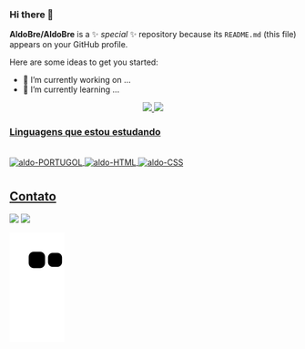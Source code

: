 ### Hi there 👋


**AldoBre/AldoBre** is a ✨ _special_ ✨ repository because its `README.md` (this file) appears on your GitHub profile.

Here are some ideas to get you started:

- 🔭 I’m currently working on ...
- 🌱 I’m currently learning ...
<div align="center">
  <a href="https://github.com/AldoBre">
  <img height="180em"  src="https://github-readme-stats.vercel.app/api?username=AldoBre&show_icons=true&theme=dark&include_all_commits=true&count_private=true"/>
  <img height="180em" src="https://github-readme-stats.vercel.app/api/top-langs/?username=AldoBre&layout=compact&langs_count=7&theme=dark"/>
</div>
  <h3> Linguagens que estou estudando</h3>
  <div style="display: inline_block"><br>
  <img align="center" alt="aldo-PORTUGOL" height="50" width="55" src="https://user-images.githubusercontent.com/54821932/135734552-aa00d62e-973b-4280-8017-c2ecc13e3692.png">
  <img align="center" alt="aldo-HTML" height="50" width="55" src="https://cdn.jsdelivr.net/gh/devicons/devicon/icons/html5/html5-original-wordmark.svg">
  <img align="center" alt="aldo-CSS" height="50" width="55" src="https://cdn.jsdelivr.net/gh/devicons/devicon/icons/css3/css3-original-wordmark.svg">
</div>
  
#

  <h2>Contato</h2>
  <a href = "mailto:aldobresssan@hotmail.com"><img src="https://img.icons8.com/fluency/48/000000/gmail.png"&target="_blank"></a>
  <a href="www.linkedin.com/in/aldo-bressan" target="_blank"><img src="https://img.icons8.com/color/48/000000/linkedin.png"></a> 
 
  
  ![Snake animation](https://github.com/rafaballerini/rafaballerini/blob/output/github-contribution-grid-snake.svg)
 
